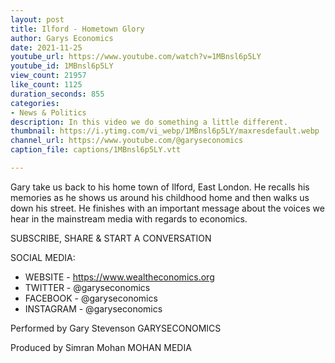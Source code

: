 ```yaml
---
layout: post
title: Ilford - Hometown Glory
author: Garys Economics
date: 2021-11-25
youtube_url: https://www.youtube.com/watch?v=1MBnsl6p5LY
youtube_id: 1MBnsl6p5LY
view_count: 21957
like_count: 1125
duration_seconds: 855
categories:
- News & Politics
description: In this video we do something a little different.
thumbnail: https://i.ytimg.com/vi_webp/1MBnsl6p5LY/maxresdefault.webp
channel_url: https://www.youtube.com/@garyseconomics
caption_file: captions/1MBnsl6p5LY.vtt

---
```


Gary take us back to his home town of Ilford, East London. He recalls his memories as he shows us around his childhood home and then walks us down his street. He finishes with an important message about the voices we hear in the mainstream media with regards to economics.

SUBSCRIBE, SHARE & START A CONVERSATION


SOCIAL MEDIA:
- WEBSITE - https://www.wealtheconomics.org
- TWITTER - @garyseconomics
- FACEBOOK - @garyseconomics
- INSTAGRAM - @garyseconomics


Performed by Gary Stevenson
GARYSECONOMICS


Produced by Simran Mohan
MOHAN MEDIA

